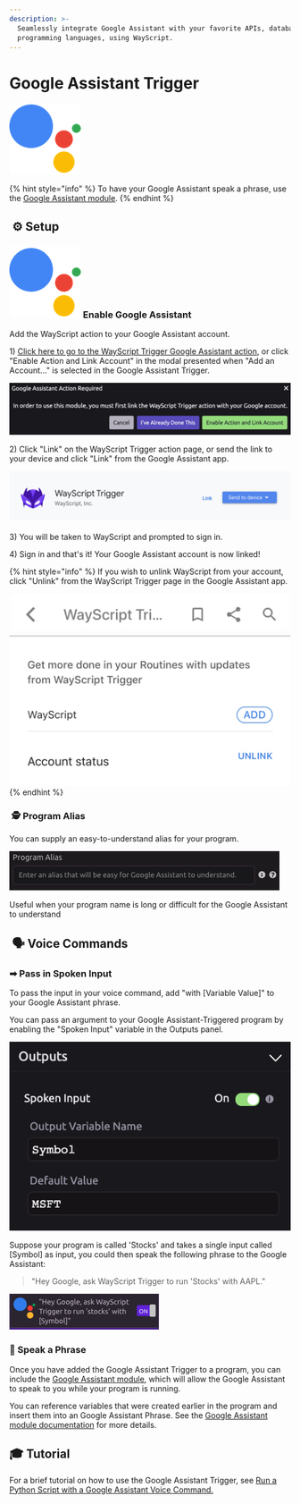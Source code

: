 ```yaml
---
description: >-
  Seamlessly integrate Google Assistant with your favorite APIs, databases, and
  programming languages, using WayScript.
---
```


# Google Assistant Trigger

![Run your script using a Google Assistant voice command.](../../.gitbook/assets/google_assistant.png)

{% hint style="info" %}
To have your Google Assistant speak a phrase, use the [Google Assistant module](../modules/google-assistant.md).‌
{% endhint %}

## ​ ⚙ Setup <a id="setup"></a>

### ​![](../../.gitbook/assets/google_assistant.png) Enable Google Assistant <a id="enable-google-assistant"></a>

Add the WayScript action to your Google Assistant account.

1\) [Click here to go to the WayScript Trigger Google Assistant action](https://assistant.google.com/u/0/services/a/uid/000000dfb9940d69?hl=en-US&source=docs), or click "Enable Action and Link Account" in the modal presented when "Add an Account..." is selected in the Google Assistant Trigger.

![Click &quot;Enable Action and Link Account&quot;](../../.gitbook/assets/google_home_1.png)

2\) Click "Link" on the WayScript Trigger action page, or send the link to your device and click "Link" from the Google Assistant app.

![Click &quot;Link&quot; or &quot;Send to device&quot; and complete linking from your device](../../.gitbook/assets/screen-shot-2019-12-20-at-10.02.20-am.png)

3\) You will be taken to WayScript and prompted to sign in.

4\) Sign in and that's it! Your Google Assistant account is now linked!

{% hint style="info" %}
If you wish to unlink WayScript from your account, click "Unlink" from the WayScript Trigger page in the Google Assistant app.

![](../../.gitbook/assets/img_0889.jpeg)
{% endhint %}

### ​ 🕵 Program Alias <a id="program-alias"></a>

You can supply an easy-to-understand alias for your program.

![](../../.gitbook/assets/screen-shot-2019-09-09-at-10.18.02-am.png)

Useful when your program name is long or difficult for the Google Assistant to understand‌

## ​ 🗣 Voice Commands <a id="voice-commands"></a>

### ​➡ Pass in Spoken Input <a id="pass-in-spoken-input"></a>

To pass the input in your voice command, add "with \[Variable Value\]" to your Google Assistant phrase.‌

You can pass an argument to your Google Assistant-Triggered program by enabling the "Spoken Input" variable in the Outputs panel.

![](../../.gitbook/assets/google_home_2.png)

Suppose your program is called 'Stocks' and takes a single input called \[Symbol\] as input, you could then speak the following phrase to the Google Assistant:

> "Hey Google, ask WayScript Trigger to run 'Stocks' with AAPL."

![](../../.gitbook/assets/screen-shot-2019-09-09-at-10.24.21-am.png)

### ​💬 Speak a Phrase <a id="speak-a-phrase"></a>

Once you have added the Google Assistant Trigger to a program, you can include the [Google Assistant module](../modules/google-assistant.md), which will allow the Google Assistant to speak to you while your program is running.‌

You can reference variables that were created earlier in the program and insert them into an Google Assistant Phrase. See the [Google Assistant module documentation](../modules/google-assistant.md) for more details.‌

## 🎓 Tutorial

For a brief tutorial on how to use the Google Assistant Trigger, see [Run a Python Script with a Google Assistant Voice Command.](https://wayscript.com/blog_entry/44)

